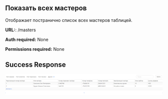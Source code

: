 ## Показать всех мастеров

Отображает постранично список всех мастеров таблицей.

**URL:**: /masters

**Auth required:** None

**Permissions required:** None

## Success Response

![Таблица мастеров](master.png)